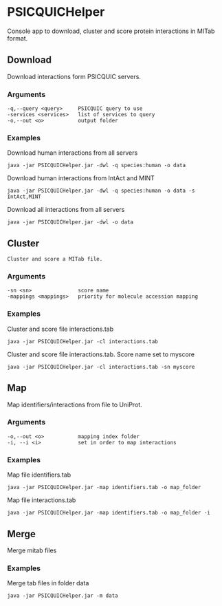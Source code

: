 # PSICQUICHelper

Console app to download, cluster and score protein interactions in MITab format.

## Download
Download interactions form PSICQUIC servers.

### Arguments
```
-q,--query <query>     PSICQUIC query to use
-services <services>   list of services to query
-o,--out <o>           output folder
```

### Examples

Download human interactions from all servers
```
java -jar PSICQUICHelper.jar -dwl -q species:human -o data
```

Download human interactions from IntAct and MINT
```
java -jar PSICQUICHelper.jar -dwl -q species:human -o data -s IntAct,MINT
```

Download all interactions from all servers
```
java -jar PSICQUICHelper.jar -dwl -o data
```

## Cluster
```
Cluster and score a MITab file.
```

### Arguments
```
-sn <sn>               score name
-mappings <mappings>   priority for molecule accession mapping
```

### Examples

Cluster and score file interactions.tab
```
java -jar PSICQUICHelper.jar -cl interactions.tab
```

Cluster and score file interactions.tab. Score name set to myscore
```
java -jar PSICQUICHelper.jar -cl interactions.tab -sn myscore
```

## Map
Map identifiers/interactions from file to UniProt.

### Arguments
```
-o,--out <o>           mapping index folder
-i, --i <i>            set in order to map interactions
```

### Examples

Map file identifiers.tab
```
java -jar PSICQUICHelper.jar -map identifiers.tab -o map_folder 
```

Map file interactions.tab
```
java -jar PSICQUICHelper.jar -map identifiers.tab -o map_folder -i
```

## Merge
Merge mitab files

### Examples

Merge tab files in folder data
```
java -jar PSICQUICHelper.jar -m data
```